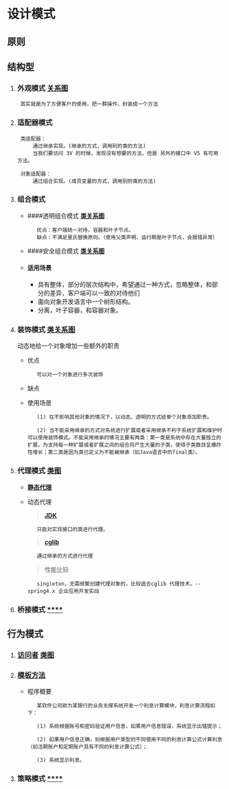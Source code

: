 # 设计模式
## 原则
 ## 结构型
1. ### 外观模式 [**关系图**](image/12.jpg)

        其实就是为了方便客户的使用，把一群操作，封装成一个方法
    
1. ### 适配器模式

        类适配器：
            通过继承实现。(继承的方式，调用别的类的方法)
            当我们要访问 3V 的时候，发现没有想要的方法，但是 另外的接口中 V5 有可用方法。
            
        对象适配器：
            通过组合实现。(成员变量的方式，调用别的类的方法)
            
1. ### 组合模式
   + ####透明组合模式 [**类关系图**](image/toumingmodel.jpg)
   
            优点：客户端统一对待，容器和叶子节点。
            缺点：不满足里氏替换原则。（使用父类声明，运行期是叶子节点，会报错异常）
   
   + ####安全组合模式 [**类关系图**](image/safemodel.jpg)
   
   + #### 适用场景
   
       * 具有整体，部分的层次结构中，希望通过一种方式，忽略整体，和部分的差异，客户端可以一致的对待他们
       * 面向对象开发语言中一个树形结构。
       * 分离，叶子容器，和容器对象。
       
1. ### 装饰模式 [**类关系图**](image/11.gif)
    动态地给一个对象增加一些额外的职责
    
   + 优点
   
            可以对一个对象进行多次装饰
   
   + 缺点
   
   + 使用场景
   
            (1) 在不影响其他对象的情况下，以动态、透明的方式给单个对象添加职责。
        
            (2) 当不能采用继承的方式对系统进行扩展或者采用继承不利于系统扩展和维护时可以使用装饰模式。不能采用继承的情况主要有两类：第一类是系统中存在大量独立的扩展，为支持每一种扩展或者扩展之间的组合将产生大量的子类，使得子类数目呈爆炸性增长；第二类是因为类已定义为不能被继承（如Java语言中的final类）。
   
1. ### 代理模式 [**类图**](image/13.jpg)
   + [**静态代理**](jie_gou/dai_li_mo_shi/jingtaidaili) 
   
   + 动态代理
   
        > [**JDK**](jie_gou/dai_li_mo_shi/jdkdaili)
   
            只能对实现接口的类进行代理。
        
        > [**cglib**](jie_gou/dai_li_mo_shi/cglib)
   
            通过继承的方式进行代理
        
        > 性能比较
        
            singleton，无需频繁创建代理对象的，比较适合cglib 代理技术。--spring4.x 企业应用开发实战
1. ### 桥接模式 [****](jie_gou/qiao_jie)
     
## 行为模式
   1. ### [**访问者**](xing_wei/fang_wen_zhe) [**类图**](image/1333713874_7112.gif)
   1. ### [**模板方法**](xin_wei/mo_ban)
       + 程序概要
       
                某软件公司欲为某银行的业务支撑系统开发一个利息计算模块，利息计算流程如下：
                
                (1) 系统根据账号和密码验证用户信息，如果用户信息错误，系统显示出错提示；
                
                (2) 如果用户信息正确，则根据用户类型的不同使用不同的利息计算公式计算利息（如活期账户和定期账户具有不同的利息计算公式）；
                
                (3) 系统显示利息。
   1. ### 策略模式 [****](xing_wei/ce_lv)

        